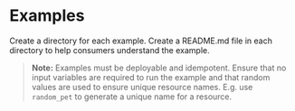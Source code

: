 # Examples

Create a directory for each example.
Create a README.md file in each directory to help consumers understand the example.

> **Note:** Examples must be deployable and idempotent. Ensure that no input variables are required to run the example and that random values are used to ensure unique resource names. E.g. use `random_pet` to generate a unique name for a resource.
